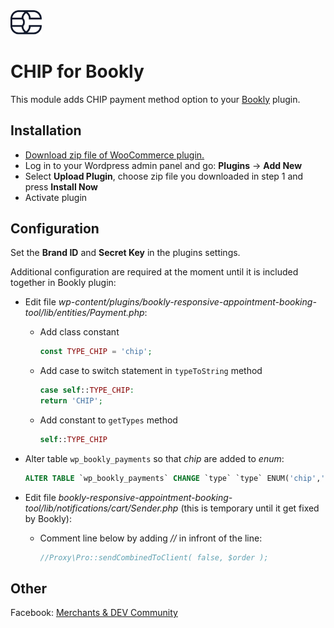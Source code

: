 <img src="./assets/logo.svg" alt="drawing" width="50"/>

# CHIP for Bookly

This module adds CHIP payment method option to your [Bookly](https://codecanyon.net/item/bookly-booking-plugin-responsive-appointment-booking-and-scheduling/7226091) plugin.

## Installation

* [Download zip file of WooCommerce plugin.](https://github.com/CHIPAsia/chip-for-bookly/archive/refs/heads/main.zip)
* Log in to your Wordpress admin panel and go: **Plugins** -> **Add New**
* Select **Upload Plugin**, choose zip file you downloaded in step 1 and press **Install Now**
* Activate plugin

## Configuration

Set the **Brand ID** and **Secret Key** in the plugins settings.

Additional configuration are required at the moment until it is included together in Bookly plugin:

- Edit file *wp-content/plugins/bookly-responsive-appointment-booking-tool/lib/entities/Payment.php*:
    - Add class constant 
        ```php
        const TYPE_CHIP = 'chip';
        ```
    - Add case to switch statement in `typeToString` method 
        ```php
        case self::TYPE_CHIP:
        return 'CHIP';
        ```
    - Add constant to `getTypes` method
        ```php
        self::TYPE_CHIP
        ```

- Alter table `wp_bookly_payments` so that *chip* are added to _enum_:
    ```sql
    ALTER TABLE `wp_bookly_payments` CHANGE `type` `type` ENUM('chip','local','free','paypal','authorize_net','stripe','2checkout','payu_biz','payu_latam','payson','mollie','woocommerce','cloud_stripe','cloud_square') CHARACTER SET utf8mb4 COLLATE utf8mb4_unicode_520_ci NOT NULL DEFAULT 'local';
    ```

- Edit file *bookly-responsive-appointment-booking-tool/lib/notifications/cart/Sender.php* (this is temporary until it get fixed by Bookly):
    - Comment line below by adding *//* in infront of the line:
        ```php
        //Proxy\Pro::sendCombinedToClient( false, $order );
        ```

## Other

Facebook: [Merchants & DEV Community](https://www.facebook.com/groups/3210496372558088)